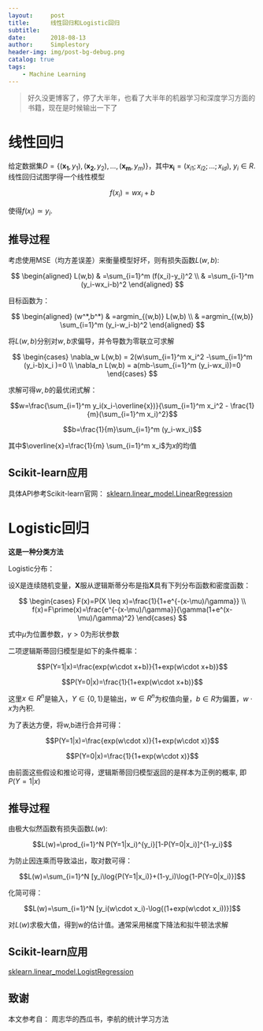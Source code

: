 ```yaml
---
layout:     post
title:      线性回归和Logistic回归
subtitle:   
date:       2018-08-13
author:     Simplestory
header-img: img/post-bg-debug.png
catalog: true
tags:
    - Machine Learning
---
```


>好久没更博客了，停了大半年，也看了大半年的机器学习和深度学习方面的书籍，现在是时候输出一下了

# 线性回归

给定数据集$D=\{(\mathbf{x_1},y_1),(\mathbf{x_2},y_2),...,(\mathbf{x_m},y_m)\}$，其中$\mathbf{x_i}=(x_{i1};x_{i2};...;x_{id}), \ y_{i} \in R$. 线性回归试图学得一个线性模型

$$f(x_i)=wx_i+b$$

使得$f(x_i)\simeq y_i$.

## 推导过程

考虑使用MSE（均方差误差）来衡量模型好坏，则有损失函数$L(w,b)$:

$$
\begin{aligned}
L(w,b) & =\sum_{i=1}^m (f(x_i)-y_i)^2  \\
& =\sum_{i-1}^m (y_i-wx_i-b)^2
\end{aligned}
$$

目标函数为：

$$
\begin{aligned}
(w^*,b^*) & =argmin_{(w,b)} L(w,b)  \\
& =argmin_{(w,b)} \sum_{i=1}^m (y_i-w_i-b)^2
\end{aligned}
$$

将$L(w,b)$分别对$w,b$求偏导，并令导数为零联立可求解

$$
\begin{cases}
\nabla_w L(w,b) = 2(w\sum_{i=1}^m x_i^2 -\sum_{i=1}^m (y_i-b)x_i )=0 \\
\nabla_n L(w,b) = a(mb-\sum_{i=1}^m (y_i-wx_i))=0
\end{cases}
$$

求解可得$w,b$的最优闭式解：

$$w=\frac{\sum_{i=1}^m y_i(x_i-\overline{x})}{\sum_{i=1}^m x_i^2 - \frac{1}{m}(\sum_{i=1}^m x_i)^2}$$

$$b=\frac{1}{m}\sum_{i=1}^m (y_i-wx_i)$$

其中$\overline{x}=\frac{1}{m} \sum_{i=1}^m x_i$为$x$的均值

## Scikit-learn应用

具体API参考Scikit-learn官网：
[sklearn.linear_model.LinearRegression](http://scikit-learn.org/stable/modules/generated/sklearn.linear_model.LinearRegression.html)

# Logistic回归

**这是一种分类方法**

Logistic分布：

设X是连续随机变量，$\mathbf{X}$服从逻辑斯蒂分布是指$\mathbf{X}$具有下列分布函数和密度函数：

$$
\begin{cases}
F(x)=P(X \leq x)=\frac{1}{1+e^{-(x-\mu)/\gamma}} \\
f(x)=F\prime(x)=\frac{e^{-(x-\mu)/\gamma}}{\gamma(1+e^(x-\mu)/\gamma)^2}
\end{cases}
$$

式中$\mu$为位置参数，$\gamma > 0$为形状参数

二项逻辑斯蒂回归模型是如下的条件概率：

$$P(Y=1|x)=\frac{exp(w\cdot x+b)}{1+exp(w\cdot x+b)}$$

$$P(Y=0|x)=\frac{1}{1+exp(w\cdot x+b)}$$

这里$x\in R^n$是输入，$Y\in \{0,1\}$是输出，$w\in R^n$为权值向量，$b\in R$为偏置，$w\cdot x$为內积.

为了表达方便，将w,b进行合并可得：

$$P(Y=1|x)=\frac{exp(w\cdot x)}{1+exp(w\cdot x)}$$

$$P(Y=0|x)=\frac{1}{1+exp(w\cdot x)}$$

由前面这些假设和推论可得，逻辑斯蒂回归模型返回的是样本为正例的概率, 即$P(Y=1\vert x)$

## 推导过程

由极大似然函数有损失函数$L(w)$:

$$L(w)=\prod_{i=1}^N P(Y=1|x_i)^{y_i}[1-P(Y=0|x_i)]^{1-y_i}$$

为防止因连乘而导致溢出，取对数可得：

$$L(w)=\sum_{i=1}^N [y_i\log{P(Y=1|x_i)}+(1-y_i)\log{1-P(Y=0|x_i)}]$$

化简可得：

$$L(w)=\sum_{i=1}^N [y_i(w\cdot x_i)-\log{(1+exp(w\cdot x_i))}]$$

对$L(w)$求极大值，得到w的估计值。通常采用梯度下降法和拟牛顿法求解

## Scikit-learn应用

[sklearn.linear_model.LogistRegression](http://scikit-learn.org/stable/modules/generated/sklearn.linear_model.LogisticRegression.html)

## 致谢

本文参考自：
周志华的西瓜书，李航的统计学习方法